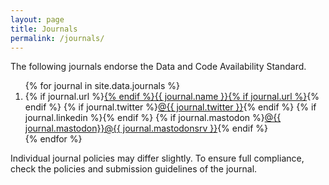 ```yaml
---
layout: page
title: Journals
permalink: /journals/
---
```

The following journals endorse the Data and Code Availability Standard.

<ol>
{% for journal in site.data.journals %}
<!-- {{ forloop.index}}. -->
  <li>    {% if journal.url %}<a href="{{ journal.url }}">{% endif %}{{ journal.name }}{% if journal.url %}</a>{% endif %}
          {% if journal.twitter %}<a href="https://twitter.com/{{ journal.twitter }}"><i class="fa fa-twitter socialmediaicons" aria-hidden="true"></i>@{{ journal.twitter }}</a>{% endif %}
          {% if journal.linkedin %}<a href="{{ journal.linkedin }}"><i class="fa fa-linkedin socialmediaicons" aria-hidden="true"></i></a>{% endif %}
          {% if journal.mastodon %}<a href="https://{{ journal.mastodonsrv }}/@{{ journal.mastodon }}"><i class="fa fa-mastodon socialmediaicons" aria-hidden="true"></i>@{{ journal.mastodon}}@{{ journal.mastodonsrv }}</a>{% endif %}
  </li>
{% endfor %}
  </ol>

Individual journal policies may differ slightly. To ensure full compliance, check the policies and submission guidelines of the journal.

